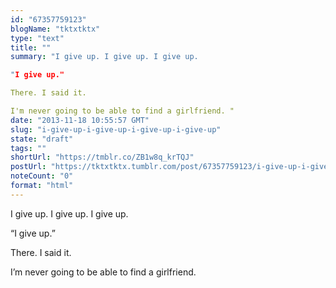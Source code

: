 ```yaml
---
id: "67357759123"
blogName: "tktxtktx"
type: "text"
title: ""
summary: "I give up. I give up. I give up.

"I give up."

There. I said it. 

I'm never going to be able to find a girlfriend. "
date: "2013-11-18 10:55:57 GMT"
slug: "i-give-up-i-give-up-i-give-up-i-give-up"
state: "draft"
tags: ""
shortUrl: "https://tmblr.co/ZB1w8q_krTQJ"
postUrl: "https://tktxtktx.tumblr.com/post/67357759123/i-give-up-i-give-up-i-give-up-i-give-up"
noteCount: "0"
format: "html"
---
```


I give up. I give up. I give up.

“I give up.”

There. I said it. 

I’m never going to be able to find a girlfriend.